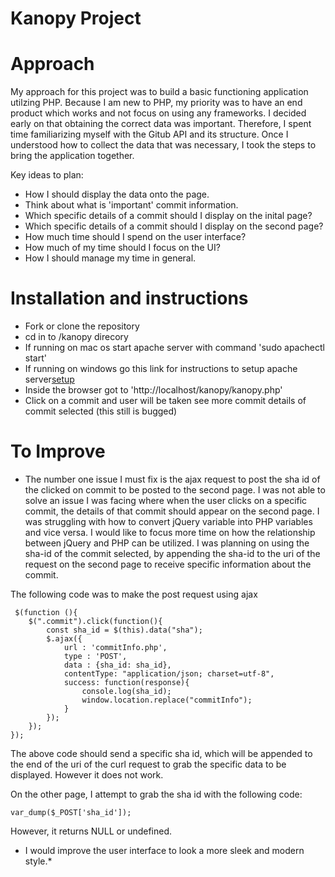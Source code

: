 # Kanopy Project

# Approach

My approach for this project was to build a basic functioning application utilzing PHP. Because I am new to PHP, my priority was to have an end product which works and not focus on using any frameworks. I decided early on that obtaining the correct data was important. Therefore, I spent time familiarizing myself with the Gitub API and its structure. Once I understood how to collect the data that was necessary, I took the steps to bring the application together. 

Key ideas to plan:
* How I should display the data onto the page.
* Think about what is 'important' commit information.
* Which specific details of a commit should I display on the inital page?
* Which specific details of a commit should I display on the second page?
* How much time should I spend on the user interface?
* How much of my time should I focus on the UI?
* How I should manage my time in general.

# Installation and instructions

* Fork or clone the repository
* cd in to /kanopy direcory
* If running on mac os start apache server with command 'sudo apachectl start'
* If running on windows go this link for instructions to setup apache server[setup](https://www.tutorialrepublic.com/php-tutorial/php-get-started.php)
* Inside the browser got to 'http://localhost/kanopy/kanopy.php'
* Click on a commit and user will be taken see more commit details of commit selected (this still is bugged)

# To Improve

* The number one issue I must fix is the ajax request to post the sha id of the clicked on commit to be posted to the second page. I was not able to solve an issue I was facing where when the user clicks on a specific commit, the details of that commit should appear on the second page. I was struggling with how to convert jQuery variable into PHP variables and vice versa. I would like to focus more time on how the relationship between jQuery and PHP can be utilized. I was planning on using the sha-id of the commit selected, by appending the sha-id to the uri of the request on the second page to receive specific information about the commit.

The following code was to make the post request using ajax
```
 $(function (){
    $(".commit").click(function(){
        const sha_id = $(this).data("sha");
        $.ajax({
            url : 'commitInfo.php',
            type : 'POST',
            data : {sha_id: sha_id},
            contentType: "application/json; charset=utf-8",
            success: function(response){
                console.log(sha_id);
                window.location.replace("commitInfo");
            }
        });    
    });
});
```

The above code should send a specific sha id, which will be appended to the end of the uri of the curl request to grab the specific data to be displayed. However it does not work.

On the other page, I attempt to grab the sha id with the following code:

`var_dump($_POST['sha_id']);`

However, it returns NULL or undefined.


* I would improve the user interface to look a more sleek and modern style.* 


